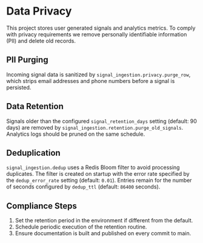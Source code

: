 # Data Privacy

This project stores user generated signals and analytics metrics. To comply with privacy requirements we remove personally identifiable information (PII) and delete old records.

## PII Purging

Incoming signal data is sanitized by `signal_ingestion.privacy.purge_row`, which strips email addresses and phone numbers before a signal is persisted.

## Data Retention

Signals older than the configured `signal_retention_days` setting (default: 90 days) are removed by `signal_ingestion.retention.purge_old_signals`. Analytics logs should be pruned on the same schedule.

## Deduplication

`signal_ingestion.dedup` uses a Redis Bloom filter to avoid processing duplicates.
The filter is created on startup with the error rate specified by the
`dedup_error_rate` setting (default: `0.01`).
Entries remain for the number of seconds configured by `dedup_ttl` (default:
`86400` seconds).

## Compliance Steps

1. Set the retention period in the environment if different from the default.
2. Schedule periodic execution of the retention routine.
3. Ensure documentation is built and published on every commit to main.
